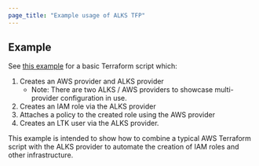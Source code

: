 ```yaml
---
page_title: "Example usage of ALKS TFP"
---
```


## Example

See [this example](https://github.com/Cox-Automotive/terraform-provider-alks/blob/master/examples/alks.tf) for a basic Terraform script which:

1. Creates an AWS provider and ALKS provider
   - Note: There are two ALKS / AWS providers to showcase multi-provider configuration in use.
2. Creates an IAM role via the ALKS provider
3. Attaches a policy to the created role using the AWS provider
4. Creates an LTK user via the ALKS provider.

This example is intended to show how to combine a typical AWS Terraform script with the ALKS provider to automate the creation of IAM roles and other infrastructure.

